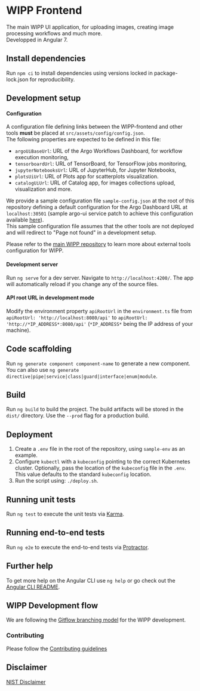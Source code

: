# WIPP Frontend

The main WIPP UI application, for uploading images, creating image processing workflows and much more.  
Developped in Angular 7.

## Install dependencies

Run `npm ci` to install dependencies using versions locked in package-lock.json for reproducibility.

## Development setup

#### Configuration

A configuration file defining links between the WIPP-frontend and other tools **must** be placed at 
`src/assets/config/config.json`.  
The following properties are expected to be defined in this file:
- `argoUiBaseUrl`: URL of the Argo Workflows Dashboard, for workflow execution monitoring,
- `tensorboardUrl`: URL of TensorBoard, for TensorFlow jobs monitoring,
- `jupyterNotebooksUrl`: URL of JupyterHub, for Jupyter Notebooks,
- `plotsUiUrl`: URL of Plots app for scatterplots visualization.
- `catalogUiUrl`: URL of Catalog app, for images collections upload, visualization and more.

We provide a sample configuration file `sample-config.json` at the root of this repository defining
a default configuration for the Argo Dashboard URL at `localhost:30501` (sample argo-ui service patch 
to achieve this configuration available 
[here](https://github.com/usnistgov/WIPP/blob/master/deployment/wipp-ci-single-node/argo-service-patch.yaml)).   
This sample configuration file assumes that the other tools are not deployed and will redirect to 
"Page not found" in a development setup.

Please refer to the [main WIPP repository](https://github.com/usnistgov/WIPP) to learn more about 
external tools configuration for WIPP.

#### Development server

Run `ng serve` for a dev server. Navigate to `http://localhost:4200/`. The app will automatically reload if you change any of the source files.

#### API root URL in development mode

Modify the environment property `apiRootUrl` in the `environment.ts` file from `apiRootUrl: 'http://localhost:8080/api'`
to `apiRootUrl: 'http://*IP_ADDRESS*:8080/api'` (`*IP_ADDRESS*` being the IP address of your machine).

## Code scaffolding

Run `ng generate component component-name` to generate a new component. You can also use `ng generate directive|pipe|service|class|guard|interface|enum|module`.

## Build

Run `ng build` to build the project. The build artifacts will be stored in the `dist/` directory. Use the `--prod` flag for a production build.

## Deployment
1. Create a `.env` file in the root of the repository, using `sample-env` as an example.
1. Configure `kubectl` with a `kubeconfig` pointing to the correct Kubernetes cluster. Optionally, pass the location of the `kubeconfig` file in the `.env`. This value defaults to the standard `kubeconfig` location. 
1. Run the script using: `./deploy.sh`.

## Running unit tests

Run `ng test` to execute the unit tests via [Karma](https://karma-runner.github.io).

## Running end-to-end tests

Run `ng e2e` to execute the end-to-end tests via [Protractor](http://www.protractortest.org/).

## Further help

To get more help on the Angular CLI use `ng help` or go check out the [Angular CLI README](https://github.com/angular/angular-cli/blob/master/README.md).

## WIPP Development flow
We are following the [Gitflow branching model](https://nvie.com/posts/a-successful-git-branching-model/) for the WIPP development.  

### Contributing
Please follow the [Contributing guidelines](CONTRIBUTING.md)

## Disclaimer

[NIST Disclaimer](LICENSE.md)

